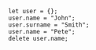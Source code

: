     let user = {};
    user.name = "John";
    user.surname = "Smith";
    user.name = "Pete";
    delete user.name;
